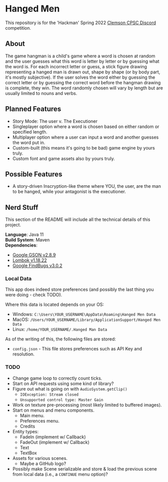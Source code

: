 # Hanged Men

This repository is for the 'Hackman' Spring 2022 [Clemson CPSC Discord](https://www.discord.gg/clemsoncpsc) competition.

## About

The game hangman is a child's game where a word is chosen at random and the user guesses what this word is letter by letter or by guessing what the word is. 
For each incorrect letter or guess, a stick figure drawing representing a hanged man is drawn out, shape by shape (or by body part, it's mostly subjective).
If the user solves the word either by guessing the correct letter or by guessing the correct word before the hangman drawing is complete, they win. 
The word randomly chosen will vary by length but are usually limited to nouns and verbs.

## Planned Features

- Story Mode: The user v. The Executioner
- Singleplayer option where a word is chosen based on either random or specified length.
- Multiplayer option where a user can input a word and another guesses the word put in.
- Custom-built (this means it's going to be bad) game engine by yours truly.
- Custom font and game assets also by yours truly.

## Possible Features

- A story-driven Inscryption-like theme where YOU, the user, are the man to be hanged, while your antagonist is the executioner.

## Nerd Stuff

This section of the README will include all the technical details of this project.

**Language**: Java 11 
<br />
**Build System**: Maven
<br />
**Dependencies**:

- [Google GSON v2.8.9](https://github.com/google/gson)
- [Lombok v1.18.22](https://github.com/projectlombok/lombok)
- [Google FindBugs v3.0.2](https://github.com/findbugsproject/findbugs)

### Local Data

This app does indeed store preferences (and possibly the last thing you were doing - check TODO).

Where this data is located depends on your OS:
- Windows: `C:\Users\YOUR_USERNAME\AppData\Roaming\Hanged Men Data`
- MacOS: `/Users/YOUR_USERNAME/Library/ApplicationSupport/Hanged Men Data`
- Linux: `/home/YOUR_USERNAME/.Hanged Man Data`

As of the writing of this, the following files are stored:
- `config.json` - This file stores preferences such as API Key and resolution.

### TODO

- Change game loop to correctly count ticks.
- Start on API requests using some kind of library?
- Figure out what is going on with `AudioSystem.getClip()`
  - `IOException: Stream closed`
  - `Unsupported control type: Master Gain`
- Work on texture pre-processing (most likely limited to buffered images).
- Start on menus and menu components.
  - Main menu.
  - Preferences menu.
  - Credits
- Entity types:
  - FadeIn (implement w/ Callback)
  - FadeOut (implement w/ Callback)
  - Text
  - TextBox
- Assets for various scenes.
  - Maybe a GitHub logo?
- Possibly make Scene serializable and store & load the previous scene from local data (i.e., a `CONTINUE` menu option)?